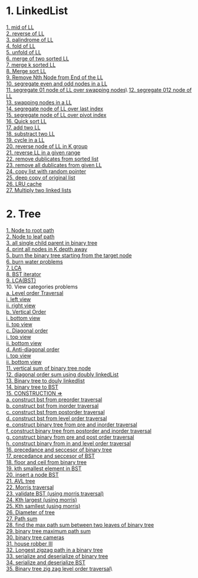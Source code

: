 # 1. LinkedList
[1. mid of LL](https://leetcode.com/problems/middle-of-the-linked-list/)\
[2. reverse of LL](https://leetcode.com/problems/reverse-linked-list/)\
[3. palindrome of LL](https://leetcode.com/problems/palindrome-linked-list/)\
[4. fold of LL](https://leetcode.com/problems/reorder-list/)\
[5. unfold of LL](https://www.geeksforgeeks.org/program-to-unfold-a-folded-linked-list/)\
[6. merge of two sorted LL](https://leetcode.com/problems/merge-two-sorted-lists/)\
[7. merge k sorted LL](https://leetcode.com/problems/merge-k-sorted-lists/)\
[8. Merge sort LL](https://leetcode.com/problems/sort-list/)\
[9. Remove Nth Node from End of the LL]( https://leetcode.com/problems/remove-nth-node-from-end-of-list/submissions/)\
[10. segregate even and odd nodes in a LL](https://leetcode.com/problems/odd-even-linked-list/)\
[11. segregate 01 node of LL over swapping nodes](https://www.pepcoding.com/resources/data-structures-and-algorithms-in-java-levelup/linked-list/segregate-01-node-of-linkedlist-over-swapping-nodes/ojquestion#!)\
[12. segregate 012 node of LL](https://practice.geeksforgeeks.org/problems/given-a-linked-list-of-0s-1s-and-2s-sort-it/1)\
[13. swapping nodes in a LL](https://leetcode.com/problems/swapping-nodes-in-a-linked-list/)\
[14. segregate node of LL over last index]()\
[15. segregate node of LL over pivot index](https://www.pepcoding.com/resources/data-structures-and-algorithms-in-java-levelup/linked-list/segregate-node-of-linkedlist-over-pivot-index/ojquestion)\
[16. Quick sort LL](https://practice.geeksforgeeks.org/problems/quick-sort-on-linked-list/1/)\
[17. add two LL](https://leetcode.com/problems/add-two-numbers/)\
[18. substract two LL](https://practice.geeksforgeeks.org/problems/subtraction-in-linked-list/1/)\
[19. cycle in a LL](https://leetcode.com/problems/linked-list-cycle/)\
[20. reverse node of LL in K group](https://leetcode.com/problems/reverse-nodes-in-k-group/)\
[21. reverse LL in a given range](https://leetcode.com/problems/reverse-linked-list-ii/)\
[22. remove dublicates from sorted list](https://leetcode.com/problems/remove-duplicates-from-sorted-list/)\
[23. remove all dublicates from given LL](https://leetcode.com/problems/remove-duplicates-from-sorted-list-ii/description/)\
[24. copy list with random pointer](https://leetcode.com/problems/copy-list-with-random-pointer/)\
[25. deep copy of original list](https://practice.geeksforgeeks.org/problems/clone-a-linked-list-with-next-and-random-pointer/1)\
[26. LRU cache](https://leetcode.com/problems/lru-cache/)\
[27. Multiply two linked lists](https://practice.geeksforgeeks.org/problems/multiply-two-linked-lists/1/)

# 2. Tree
[1. Node to root path]()\
[2. Node to leaf path]()\
[3. all single child parent in binary tree]()\
[4. print all nodes in K depth away]()\
[5. burn the binary tree starting from the target node]()\
[6. burn water problems]()\
[7. LCA]()\
[8. BST iterator]()\
[9. LCA(BST)]()\
10. View categories problems\
  [a. Level order Traversal]()\
    [i. left view]()\
    [ii. right view]()\
  [b. Vertical Order]()\
    [i. bottom view]()\
    [ii. top view]()\
  [c. Diagonal order]()\
    [i. top view ]()\
    [ii. bottom view]()\
  [d. Anti-diagonal order]()\
    [i. top view ]()\
    [ii. bottom view ]()\
[11. vertical sum of binary tree node]()\
[12. diagonal order sum using doubly linkedList]()\
[13. Binary tree to douly linkedlist]()\
[14. binary tree  to BST]()\
[15. CONSTRUCTION =>]()\
[  a. construct bst from preorder traversal]()\
[  b. construct bst from inorder traversal]()\
[  c. construct bst from postorder traversal]()\
[  d. construct bst from level order traversal]()\
[  e. construct binary tree from pre and inorder traversal]()\
[  f. construct binary tree from postorder and inorder traversal]()\
[  g. construct binary from pre and post order traversal]()\
[  h. construct binary from in and level order traversal]()\
[16. precedance and seccesor of binary tree]()\
[17. precedance and seccesor of BST]()\
[18. floor and ceil from binary tree]()\
[19. kth smallest element in BST]()\
[20. insert a node BST]()\
[21. AVL tree]()\
[22. Morris traversal]()\
[23. validate BST (using morris traversal)]()\
[24. Kth largest (using morris)]()\
[25. Kth samllest (using morris)]()\
[26. Diameter of tree]()\
[27. Path sum]()\
[28. find the max path sum between two leaves of binary tree]()\
[29. binary tree maximum path sum]()\
[30. binary tree cameras]()\
[31. house robber III]()\
[32. Longest zigzag path in a binary tree]()\
[33. serialize and deserialize of binary tree]()\
[34. serialize and deserialize BST]()\
[35. Binary tree zig zag level order traversal]()\
